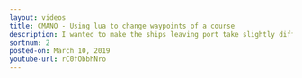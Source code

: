 ```yaml
---
layout: videos
title: CMANO - Using lua to change waypoints of a course
description: I wanted to make the ships leaving port take slightly different paths so we edit the waypoints using lua.
sortnum: 2
posted-on: March 10, 2019
youtube-url: rC0fObbhNro
---
```

